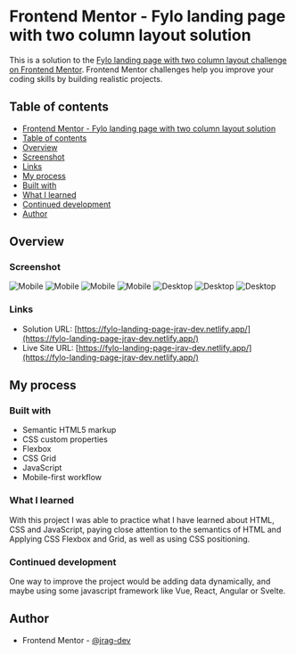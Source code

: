 # Frontend Mentor - Fylo landing page with two column layout solution

This is a solution to the [Fylo landing page with two column layout challenge on Frontend Mentor](https://www.frontendmentor.io/challenges/fylo-landing-page-with-two-column-layout-5ca5ef041e82137ec91a50f5).
Frontend Mentor challenges help you improve your coding skills by building realistic projects.

## Table of contents

- [Frontend Mentor - Fylo landing page with two column layout solution](https://www.frontendmentor.io/challenges/fylo-landing-page-with-two-column-layout-5ca5ef041e82137ec91a50f5)
- [Table of contents](#table-of-contents)
- [Overview](#overview)
- [Screenshot](#screenshot)
- [Links](#links)
- [My process](#my-process)
- [Built with](#built-with)
- [What I learned](#what-i-learned)
- [Continued development](#continued-development)
- [Author](#author)

## Overview

### Screenshot

![Mobile](./assets/fylo_mobile-1.jpg)
![Mobile](./assets/fylo_mobile-2.jpg)
![Mobile](./assets/fylo_mobile-3.jpg)
![Mobile](./assets/fylo_mobile-4.jpg)
![Desktop](./assets/fylo_desktop-1.jpg)
![Desktop](./assets/fylo_desktop-3.jpg)
![Desktop](./assets/fylo_desktop-2.jpg)

### Links

- Solution URL: [https://fylo-landing-page-jrav-dev.netlify.app/](https://fylo-landing-page-jrav-dev.netlify.app/)
- Live Site URL: [https://fylo-landing-page-jrav-dev.netlify.app/](https://fylo-landing-page-jrav-dev.netlify.app/)

## My process

### Built with

- Semantic HTML5 markup
- CSS custom properties
- Flexbox
- CSS Grid
- JavaScript
- Mobile-first workflow

### What I learned

With this project I was able to practice what I have learned about HTML, CSS and JavaScript, paying close attention to the semantics of HTML and Applying CSS Flexbox and Grid, as well as using CSS positioning.

### Continued development

One way to improve the project would be adding data dynamically, and maybe using some javascript framework like Vue, React, Angular or Svelte.

## Author

- Frontend Mentor - [@jrag-dev](https://www.frontendmentor.io/profile/jrag-dev)